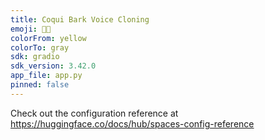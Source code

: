 ```yaml
---
title: Coqui Bark Voice Cloning
emoji: 🐸🐶
colorFrom: yellow
colorTo: gray
sdk: gradio
sdk_version: 3.42.0
app_file: app.py
pinned: false
---
```


Check out the configuration reference at https://huggingface.co/docs/hub/spaces-config-reference
